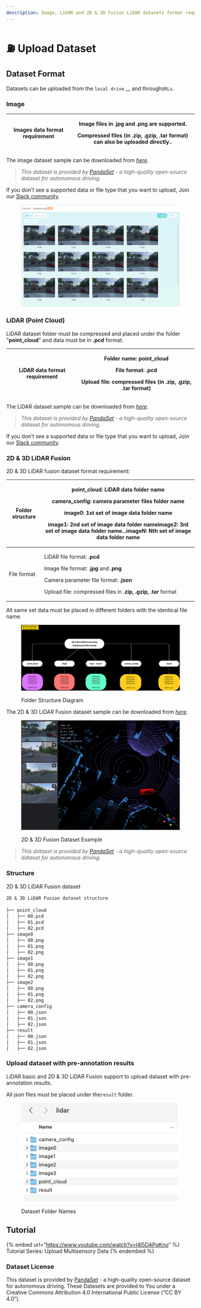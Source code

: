 ```yaml
---
description: Image, LiDAR and 2D & 3D Fusion LiDAR datasets format requirement
---
```


# ⛽ Upload Dataset

## Dataset Format

Datasets can be uploaded from the `local drive` __ and through`URLs`.

### **Image**

| Images data format requirement | <p>Image files in .jpg and .png are supported.<br></p><p>Compressed files (in .zip, .gzip, .tar format) can also be uploaded directly..</p> |
| ------------------------------ | ------------------------------------------------------------------------------------------------------------------------------------------- |

The image dataset sample can be downloaded from [_here_](https://app.box.com/s/hskeiv45ie1q3l6wubte6vaphreh76z3).

> _This dataset is provided by_ [_PandaSet_](https://pandaset.org/) _- a high-quality open-source dataset for autonomous driving._

If you don’t see a supported data or file type that you want to upload, Join our [Slack community](https://join.slack.com/t/xtreme1io/shared\_invite/zt-1jhk36uzr-NpdpYXeQAEHN6rYJy5\_6pg).

<figure><img src="../.gitbook/assets/image (6).png" alt=""><figcaption></figcaption></figure>

### **LiDAR (Point Cloud)**

LiDAR dataset folder must be compressed and placed under the folder "**point\_cloud**" and data must be in **.pcd** format.

| LiDAR data format requirement | <p>Folder name: <strong>point_cloud</strong></p><p>File format: <strong>.pcd</strong></p><p>Upload file: compressed files <strong>(</strong>in <strong>.zip, .gzip, .tar</strong> format<strong>)</strong></p> |
| ----------------------------- | -------------------------------------------------------------------------------------------------------------------------------------------------------------------------------------------------------------- |

The LiDAR dataset sample can be downloaded from [_here_](https://app.box.com/s/quxqvns8vzhi2w0kt8iladg0nbqp8s1l).

> _This dataset is provided by_ [_PandaSet_](https://pandaset.org/) _- a high-quality open-source dataset for autonomous driving._

If you don’t see a supported data or file type that you want to upload, Join our [Slack community](https://join.slack.com/t/xtreme1io/shared\_invite/zt-1jhk36uzr-NpdpYXeQAEHN6rYJy5\_6pg).

### **2D & 3D LiDAR Fusion**

2D & 3D LiDAR fusion dataset format requirement:

| Folder structure | <p><strong>point_cloud</strong>: LiDAR data folder name</p><p><strong>camera_config</strong>: camera parameter files folder name </p><p><strong>image0</strong>: 1st set of image data folder name</p><p><strong>image1</strong>: 2nd set of image data folder name<strong>image2</strong>: 3rd set of image data folder name...<strong>imageN</strong>: Nth set of image data folder name</p> |
| ---------------- | ---------------------------------------------------------------------------------------------------------------------------------------------------------------------------------------------------------------------------------------------------------------------------------------------------------------------------------------------------------------------------------------------- |
| File format      | <p>LiDAR file format: <strong>.pcd</strong></p><p>Image file format: <strong>.jpg</strong> and <strong>.png</strong></p><p>Camera parameter file format: <strong>.json</strong></p><p>Upload file: compressed files in <strong>.zip, .gzip, .tar</strong> format</p>                                                                                                                           |

All same set data must be placed in different folders with the identical file name.

<figure><img src="../.gitbook/assets/image (5).png" alt=""><figcaption><p>Folder Structure Diagram</p></figcaption></figure>

The 2D & 3D LiDAR Fusion dataset sample can be downloaded from [_here_](https://app.box.com/s/iuwytq16vakhiy6dlh3uxe4s65s03qu6).

<figure><img src="../.gitbook/assets/image (10).png" alt=""><figcaption><p>2D &#x26; 3D Fusion Dataset Example</p></figcaption></figure>

> _This dataset is provided by_ [_PandaSet_](https://pandaset.org/) _- a high-quality open-source dataset for autonomous driving._

### **Structure**

2D & 3D LiDAR Fusion dataset

```
2D & 3D LiDAR Fusion dataset structure

├── point_cloud
│   ├── 00.pcd
│   ├── 01.pcd
│   ├── 02.pcd
├── image0
│   ├── 00.png
│   ├── 01.png
│   ├── 02.png
├── image1
│   ├── 00.png
│   ├── 01.png
│   ├── 02.png
├── image2
│   ├── 00.png
│   ├── 01.png
│   ├── 02.png
├── camera_config
│   ├── 00.json
│   ├── 01.json
│   ├── 02.json
├── result
│   ├── 00.json
│   ├── 01.json
│   ├── 02.json
```

### **Upload dataset with pre-annotation results**

LiDAR basic and 2D & 3D LiDAR Fusion support to upload dataset with pre-annotation results.

All json files must be placed under the`result` folder.

<figure><img src="../.gitbook/assets/image (9).png" alt=""><figcaption><p>Dataset Folder Names</p></figcaption></figure>

## Tutorial

{% embed url="https://www.youtube.com/watch?v=l4I5DAPqKno" %}
Tutorial Series: Upload Multisensory Data
{% endembed %}

### **Dataset License**

This dataset is provided by [PandaSet](https://pandaset.org/) - a high-quality open-source dataset for autonomous driving. These Datasets are provided to You under a Creative Commons Attribution 4.0 International Public License (“CC BY 4.0”).
